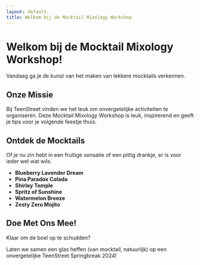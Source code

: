 ```yaml
---
layout: default
title: Welkom bij de Mocktail Mixology Workshop
---
```


# Welkom bij de Mocktail Mixology Workshop!

Vandaag ga je de kunst van het maken van lekkere mocktails verkennen.

## Onze Missie

Bij TeenStreet vinden we het leuk om onvergetelijke activiteiten te organiseren.
Deze Mocktail Mixology Workshop is leuk, inspirerend en geeft je tips voor je volgende feestje thuis.

## Ontdek de Mocktails

Of je nu zin hebt in een fruitige sensatie of een pittig drankje, er is voor ieder wel wat wils.

- **Blueberry Lavender Dream**
- **Pina Paradox Colada**
- **Shirley Temple**
- **Spritz of Sunshine**
- **Watermelon Breeze**
- **Zesty Zero Mojito**

## Doe Met Ons Mee!

Klaar om de boel op te schudden? 


Laten we samen een glas heffen (van mocktail, natuurlijk) op een onvergetelijke TeenStreet Springbreak 2024!

